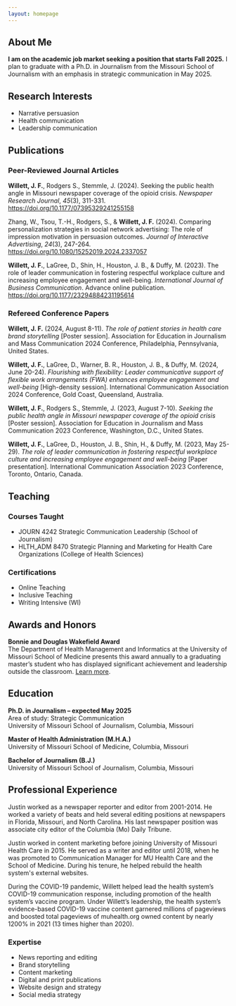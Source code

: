 ```yaml
---
layout: homepage
---
```


## About Me

**I am on the academic job market seeking a position that starts Fall 2025.** I plan to graduate with a Ph.D. in Journalism from the Missouri School of Journalism with an emphasis in strategic communication in May 2025.

## Research Interests

- Narrative persuasion
- Health communication
- Leadership communication

## Publications

### Peer-Reviewed Journal Articles

**Willett, J. F.**, Rodgers S., Stemmle, J. (2024). Seeking the public health angle in Missouri newspaper coverage of the opioid crisis. _Newspaper Research Journal_, _45_(3), 311-331. <a href="https://doi.org/10.1177/07395329241255158" target="_blank">https://doi.org/10.1177/07395329241255158</a>

Zhang, W., Tsou, T.-H., Rodgers, S., & **Willett, J. F.** (2024). Comparing personalization strategies in social network advertising: The role of impression motivation in persuasion outcomes. _Journal of Interactive Advertising_, _24_(3), 247-264. <a href="https://doi.org/10.1080/15252019.2024.2337057" target="_blank">https://doi.org/10.1080/15252019.2024.2337057</a>

**Willett, J. F.**, LaGree, D., Shin, H., Houston, J. B., & Duffy, M. (2023). The role of leader communication in fostering respectful workplace culture and increasing employee engagement and well-being. _International Journal of Business Communication_. Advance online publication. <a href="https://doi.org/10.1177/23294884231195614" target="_blank">https://doi.org/10.1177/23294884231195614</a>

### Refereed Conference Papers

**Willett, J. F.** (2024, August 8-11). _The role of patient stories in health care brand storytelling_ [Poster session]. Association for Education in Journalism and Mass Communication 2024 Conference, Philadelphia, Pennsylvania, United States. 

**Willett, J. F.**, LaGree, D., Warner, B. R., Houston, J. B., & Duffy, M. (2024, June 20-24). _Flourishing with flexibility: Leader communicative support of flexible work arrangements (FWA) enhances employee engagement and well-being_ [High-density session]. International Communication Association 2024 Conference, Gold Coast, Queensland, Australia.

**Willett, J. F.**, Rodgers S., Stemmle, J. (2023, August 7-10). _Seeking the public health angle in Missouri newspaper coverage of the opioid crisis_ [Poster session]. Association for Education in Journalism and Mass Communication 2023 Conference, Washington, D.C., United States. 

**Willett, J. F.**, LaGree, D., Houston, J. B., Shin, H., & Duffy, M. (2023, May 25-29). _The role of leader communication in fostering respectful workplace culture and increasing employee engagement and well-being_ [Paper presentation]. International Communication Association 2023 Conference, Toronto, Ontario, Canada.

## Teaching

### Courses Taught

- JOURN 4242 Strategic Communication Leadership (School of Journalism)
- HLTH_ADM 8470 Strategic Planning and Marketing for Health Care Organizations (College of Health Sciences)

### Certifications

- Online Teaching
- Inclusive Teaching
- Writing Intensive (WI)

## Awards and Honors

**Bonnie and Douglas Wakefield Award**<br>
The Department of Health Management and Informatics at the University of Missouri School of Medicine presents this award annually to a graduating master’s student who has displayed significant achievement and leadership outside the classroom. <a href="https://medicine.missouri.edu/news/hmi-graduates-31-december-commencement" target="_blank">Learn more</a>.

## Education

**Ph.D. in Journalism – expected May 2025**<br>
Area of study: Strategic Communication<br>
University of Missouri School of Journalism, Columbia, Missouri

**Master of Health Administration (M.H.A.)**<br>
University of Missouri School of Medicine, Columbia, Missouri

**Bachelor of Journalism (B.J.)**<br>
University of Missouri School of Journalism, Columbia, Missouri

## Professional Experience

Justin worked as a newspaper reporter and editor from 2001-2014. He worked a variety of beats and held several editing positions at newspapers in Florida, Missouri, and North Carolina. His last newspaper position was associate city editor of the Columbia (Mo) Daily Tribune. 

Justin worked in content marketing before joining University of Missouri Health Care in 2015. He served as a writer and editor until 2018, when he was promoted to Communication Manager for MU Health Care and the School of Medicine. During his tenure, he helped rebuild the health system's external websites. 

During the COVID-19 pandemic, Willett helped lead the health system’s COVID-19 communication response, including promotion of the health system’s vaccine program. Under Willett’s leadership, the health system’s evidence-based COVID-19 vaccine content garnered millions of pageviews and boosted total pageviews of muhealth.org owned content by nearly 1200% in 2021 (13 times higher than 2020).

### Expertise

- News reporting and editing
- Brand storytelling
- Content marketing
- Digital and print publications
- Website design and strategy
- Social media strategy

<!-- - **Computer Vision:** image recognition, image generation, video captioning
- **Machine Learning:** meta-learning, incremental learning, transfer learning-->

<!-- ## News

- **[Feb. 2020]** Our paper about incremental learning is accepted to CVPR 2020.
- **[Feb. 2020]** We will host the ACM Multimedia Asia 2020 conference in Singapore!
- **[Sept. 2019]** Our paper about few-shot learning is accepted to NeurIPS 2019.
- **[Mar. 2019]** Our paper about few-shot learning is accepted to CVPR 2019.

{% include_relative _includes/publications.md %}

{% include_relative _includes/services.md %}
-->